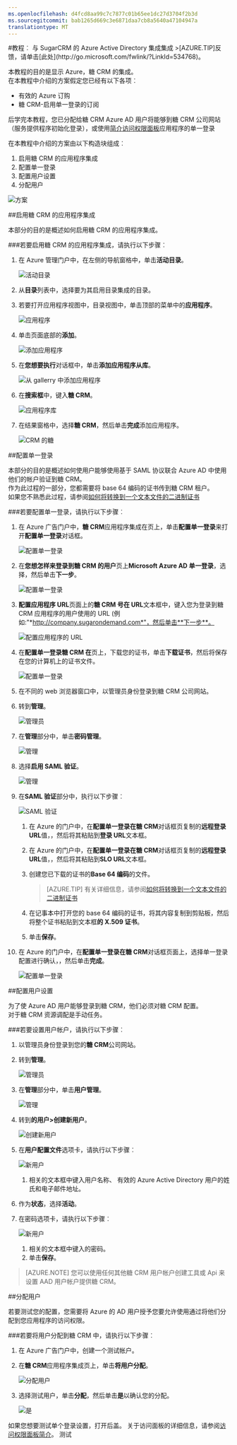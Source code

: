 ```yaml
---
ms.openlocfilehash: d4fcd8aa99c7c7877c01b65ee1dc27d3704f2b3d
ms.sourcegitcommit: bab1265d669c3e6871daa7cb8a5640a47104947a
translationtype: MT
---
```

<properties pageTitle="教程︰ 与 SugarCRM 的 Azure Active Directory 集成集成 |Microsoft Azure" description="了解如何使用 Azure Active Directory SugarCRM 启用单一登录、 自动化资源调配，和更多。" services="active-directory" authors="MarkusVi"  documentationCenter="na" manager="stevenpo"/>
<tags ms.service="active-directory" ms.devlang="na" ms.topic="article" ms.tgt_pltfrm="na" ms.workload="identity" ms.date="08/01/2015" ms.author="markvi" />
#教程︰ 与 SugarCRM 的 Azure Active Directory 集成集成
>[AZURE.TIP]反馈，请单击[此处](http://go.microsoft.com/fwlink/?LinkId=534768)。
  
本教程的目的是显示 Azure，糖 CRM 的集成。  
在本教程中介绍的方案假定您已经有以下各项︰

-   有效的 Azure 订购
-   糖 CRM-启用单一登录的订阅
  
后学完本教程，您已分配给糖 CRM Azure AD 用户将能够到糖 CRM 公司网站 （服务提供程序初始化登录），或使用[简介访问权限面板](https://msdn.microsoft.com/library/dn308586)应用程序的单一登录
  
在本教程中介绍的方案由以下构造块组成︰

1.  启用糖 CRM 的应用程序集成
2.  配置单一登录
3.  配置用户设置
4.  分配用户

![方案](./media/active-directory-saas-sugarcrm-tutorial/IC795881.png "Scenario")

##启用糖 CRM 的应用程序集成
  
本部分的目的是概述如何启用糖 CRM 的应用程序集成。

###若要启用糖 CRM 的应用程序集成，请执行以下步骤︰

1.  在 Azure 管理门户中，在左侧的导航窗格中，单击**活动目录**。

    ![活动目录](./media/active-directory-saas-sugarcrm-tutorial/IC700993.png "Active Directory")

2.  从**目录**列表中，选择要为其启用目录集成的目录。

3.  若要打开应用程序视图中，目录视图中，单击顶部的菜单中的**应用程序**。

    ![应用程序](./media/active-directory-saas-sugarcrm-tutorial/IC700994.png "Applications")

4.  单击页面底部的**添加**。

    ![添加应用程序](./media/active-directory-saas-sugarcrm-tutorial/IC749321.png "Add application")

5.  在**您想要执行**对话框中，单击**添加应用程序从库**。

    ![从 gallerry 中添加应用程序](./media/active-directory-saas-sugarcrm-tutorial/IC749322.png "Add an application from gallerry")

6.  在**搜索框**中，键入**糖 CRM**。

    ![应用程序库](./media/active-directory-saas-sugarcrm-tutorial/IC795882.png "Application Gallery")

7.  在结果窗格中，选择**糖 CRM**，然后单击**完成**添加应用程序。

    ![CRM 的糖](./media/active-directory-saas-sugarcrm-tutorial/IC795883.png "Sugar CRM")

##配置单一登录
  
本部分的目的是概述如何使用户能够使用基于 SAML 协议联合 Azure AD 中使用他们的帐户验证到糖 CRM。  
作为此过程的一部分，您都需要将 base 64 编码的证书传到糖 CRM 租户。  
如果您不熟悉此过程，请参阅[如何将转换到一个文本文件的二进制证书](http://youtu.be/PlgrzUZ-Y1o)

###若要配置单一登录，请执行以下步骤︰

1.  在 Azure 广告门户中，**糖 CRM**应用程序集成在页上，单击**配置单一登录**来打开**配置单一登录**对话框。

    ![配置单一登录](./media/active-directory-saas-sugarcrm-tutorial/IC795884.png "Configure Single Sign-On")

2.  在**您想怎样来登录到糖 CRM 的用户**页上**Microsoft Azure AD 单一登录**，选择，然后单击**下一步**。

    ![配置单一登录](./media/active-directory-saas-sugarcrm-tutorial/IC795885.png "Configure Single Sign-On")

3.  **配置应用程序 URL**页面上的**糖 CRM 号在 URL**文本框中，键入您为登录到糖 CRM 应用程序的用户使用的 URL (例如:"*http://company.sugarondemand.com*"，然后单击**下一步**。

    ![配置应用程序的 URL](./media/active-directory-saas-sugarcrm-tutorial/IC795886.png "Configure App URL")

4.  在**配置单一登录糖 CRM 在**页上，下载您的证书，单击**下载证书**，然后将保存在您的计算机上的证书文件。

    ![配置单一登录](./media/active-directory-saas-sugarcrm-tutorial/IC796918.png "Configure Single Sign-On")

5.  在不同的 web 浏览器窗口中，以管理员身份登录到糖 CRM 公司网站。

6.  转到**管理**。

    ![管理员](./media/active-directory-saas-sugarcrm-tutorial/IC795888.png "Admin")

7.  在**管理**部分中，单击**密码管理**。

    ![管理](./media/active-directory-saas-sugarcrm-tutorial/IC795889.png "Administration")

8.  选择**启用 SAML 验证**。

    ![管理](./media/active-directory-saas-sugarcrm-tutorial/IC795890.png "Administration")

9.  在**SAML 验证**部分中，执行以下步骤︰

    ![SAML 验证](./media/active-directory-saas-sugarcrm-tutorial/IC795891.png "SAML Authentication")

    1.  在 Azure 的门户中，在**配置单一登录在糖 CRM**对话框页复制的**远程登录 URL**值，，然后将其粘贴到**登录 URL**文本框。
    2.  在 Azure 的门户中，在**配置单一登录在糖 CRM**对话框页复制的**远程登录 URL**值，，然后将其粘贴到**SLO URL**文本框。
    3.  创建您已下载的证书的**Base 64 编码**的文件。

        >[AZURE.TIP] 有关详细信息，请参阅[如何将转换到一个文本文件的二进制证书](http://youtu.be/PlgrzUZ-Y1o)

    4.  在记事本中打开您的 base 64 编码的证书，将其内容复制到剪贴板，然后将整个证书粘贴到文本框**的 X.509 证书**。
    5.  单击**保存**。

10. 在 Azure 的门户中，在**配置单一登录在糖 CRM**对话框页面上，选择单一登录配置进行确认，，然后单击**完成**。

    ![配置单一登录](./media/active-directory-saas-sugarcrm-tutorial/IC796919.png "Configure Single Sign-On")

##配置用户设置
  
为了使 Azure AD 用户能够登录到糖 CRM，他们必须对糖 CRM 配置。  
对于糖 CRM 资源调配是手动任务。

###若要设置用户帐户，请执行以下步骤︰

1.  以管理员身份登录到您的**糖 CRM**公司网站。

2.  转到**管理**。

    ![管理员](./media/active-directory-saas-sugarcrm-tutorial/IC795888.png "Admin")

3.  在**管理**部分中，单击**用户管理**。

    ![管理](./media/active-directory-saas-sugarcrm-tutorial/IC795893.png "Administration")

4.  转到**的用户\>创建新用户**。

    ![创建新用户](./media/active-directory-saas-sugarcrm-tutorial/IC795894.png "Create New User")

5.  在**用户配置文件**选项卡，请执行以下步骤︰

    ![新用户](./media/active-directory-saas-sugarcrm-tutorial/IC795895.png "New User")

    1.  相关的文本框中键入用户名称、 有效的 Azure Active Directory 用户的姓氏和电子邮件地址。

6.  作为**状态**，选择**活动**。

7.  在密码选项卡，请执行以下步骤︰

    ![新用户](./media/active-directory-saas-sugarcrm-tutorial/IC795896.png "New User")

    1.  相关的文本框中键入的密码。
    2.  单击**保存**。

>[AZURE.NOTE] 您可以使用任何其他糖 CRM 用户帐户创建工具或 Api 来设置 AAD 用户帐户提供糖 CRM。

##分配用户
  
若要测试您的配置，您需要将 Azure 的 AD 用户授予您要允许使用通过将他们分配到您应用程序的访问权限。

###若要将用户分配到糖 CRM 中，请执行以下步骤︰

1.  在 Azure 广告门户中，创建一个测试帐户。

2.  在**糖 CRM**应用程序集成页上，单击**将用户分配**。

    ![分配用户](./media/active-directory-saas-sugarcrm-tutorial/IC795897.png "Assign Users")

3.  选择测试用户，单击**分配**，然后单击**是**以确认您的分配。

    ![是](./media/active-directory-saas-sugarcrm-tutorial/IC767830.png "Yes")
  
如果您想要测试单个登录设置，打开后盖。 关于访问面板的详细信息，请参阅[访问权限面板简介](https://msdn.microsoft.com/library/dn308586)。
测试
